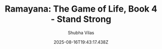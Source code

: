 ---
title: "Ramayana: The Game of Life, Book 4 - Stand Strong"
date: "2025-08-16T19:43:17.438Z"
author: "Shubha Vilas"
read_year: "NO"
recommendation: '3'
url: /bookshelf/ramayana-the-game-of-life-book-4-stand-strong
---